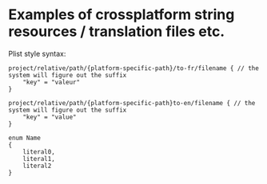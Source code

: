 Examples of crossplatform string resources / translation files etc.
===================================================================

Plist style syntax:

    project/relative/path/{platform-specific-path}/to-fr/filename { // the system will figure out the suffix
        "key" = "valeur"
    }

    project/relative/path/{platform-specific-path}to-en/filename { // the system will figure out the suffix
        "key" = "value"
    }

    enum Name
    {
        literal0,
        literal1,
        literal2
    }

